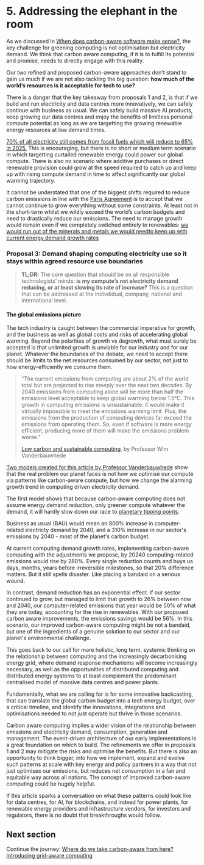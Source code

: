 # 5. Addressing the elephant in the room

As we discussed in [When does carbon-aware software make sense?](when-does-carbon-aware-make-sense.md), the key challenge for greening computing is not optimisation but electricity demand. We think that carbon aware computing, if it is to fulfill its potential and promise, needs to directly engage with this reality.

Our two refined and proposed carbon-aware approaches don’t stand to gain us much if we are not also tackling the big question: **how much of the world’s resources is it acceptable for tech to use?**

There is a danger that the key takeaway from proposals 1 and 2, is that if we build and run electricity and data centres more innovatively, we can safely continue with business as usual. We can safely build massive AI products, keep growing our data centres and enjoy the benefits of limitless personal compute potential as long as we are targetting the growing renewable energy resources at low demand times.

<a href="https://www.iea.org/reports/electricity-market-report-2023/executive-summary">70% of all electricity still comes from fossil fuels which will reduce to 65% in 2025.</a> This is encouraging, but there is no short or medium term scenario in which targetting curtailed renewable energy could power our global compute. There is also no scenario where additive purchases or direct renewable provision could grow at the speed required to catch up and keep up with rising compute demand in time to affect significantly our global warming trajectory. 

It cannot be understated that one of the biggest shifts required to reduce carbon emissions in line with the <a href="https://en.wikipedia.org/wiki/Paris_Agreement">Paris Agreement</a> is to accept that we cannot continue to grow everything without some constraints. At least not in the short-term whilst we wildly exceed the world’s carbon budgets and need to drastically reduce our emissions. The need to manage growth would remain even if we completely switched entirely to renewables: <a href="https://www.mdpi.com/2079-9276/8/1/29">we would run out of the minerals and metals we would needto keep up with current energy demand growth rates</a> 

### Proposal 3: Demand shaping computing electricity use so it stays within agreed resource use boundaries

> **TL;DR:** The core question that should be on all responsible technologists’ minds: **is my compute’s net electricity demand reducing, or at least slowing its rate of increase?** This is a question that can be addressed at the indivdidual, company, national and international level. 

#### The global emissions picture

The tech industry is caught between the commercial imperative for growth, and the business as well as global costs and risks of accelerating global warming. Beyond the polarities of growth vs degrowth, what must surely be accepted is that unlimited growth is unviable for our industry and for our planet. Whatever the boundaries of the debate, we need to accept there should be limits to the net resources consumed by our sector, not just to how energy-efficiently we consume them. 


> “The current emissions from computing are about 2% of the world total but are projected to rise steeply over the next two decades. By 2040 emissions from computing alone will be more than half the emissions level acceptable to keep global warming below 1.5°C. This growth in computing emissions is unsustainable: it would make it virtually impossible to meet the emissions warming limit. Plus, the emissions from the production of computing devices far exceed the emissions from operating them. So, even if software is more energy efficient, producing more of them will make the emissions problem worse.” 
>
> <a href="https://www.dcs.gla.ac.uk/~wim//low-carbon-computing/index.html">Low carbon and sustainable computing</a>, by Professor Wim Vanderbauwhede

<a href="https://docs.google.com/spreadsheets/d/e/2PACX-1vSd8nYugza3UjPaG8Y6DP8Fufq4JxWDDn8cdSQXq7KyfeXkbLvc3XC9uDxyXr5dkA/pubhtml">Two models created for this article by Professor Vanderbauwhede</a> show that the real problem our planet faces is not how we optimise our compute via patterns like carbon-aware compute, but how we change the alarming growth trend in computing driven electricity demand. 

The first model shows that because carbon-aware computing does not assume energy demand reduction, only greener compute whatever the demand, it will hardly slow down our race to <a href="https://en.wikipedia.org/wiki/Tipping_points_in_the_climate_system">planetary tipping points</a>.

Business as usual (BAU) would mean an 800% increase in computer-related electricty demand by 2040, and a 310% increase in our sector's emissions by 2040 - most of the planet's carbon budget. 

At current computing demand growth rates, implementing carbon-aware computing with the adjustments we propose, by 20240 computing-related emissions would rise by 280%. Every single reduction counts and buys us days, months, years before irreversible milestones, so that 20% difference matters. But it still spells disaster. Like placing a bandaid on a serious wound.

In contrast, demand reduction has an exponential effect. if our sector continued to grow, but managed to limit that growth to 26% between now and 2040, our computer-related emissions that year would be 50% of what they are today, accounting for the rise in renewables. With our proposed carbon aware improvements, the emissions savings would be 56%. In this scenario, our improved carbon-aware computing might be not a bandaid, but one of the ingredients of a genuine solution to our sector and our planet's environmental challenge. 

This goes back to our call for more holistic, long term, systemic thinking on the relationship between computing and the increasingly decarbonising energy grid, where demand response mechanisms will become increasingly necessary, as well as the opportunities of distributed computing and distributed energy systems to at least complement the predominant centralised model of massive data centres and power plants.

Fundamentally, what we are calling for is for some innovative backcasting, that can translate the global carbon budget into a tech energy budget, over a critical timeline, and identify the innovations, integrations and optimisations needed to not just operate but thrive in those scenarios. 

Carbon aware computing implies a wider vision of the relationship between emissions and electricity demand, consumption, generation and management. The event-driven architecture of our early implementations is a great foundation on which to build. The refinements we offer in proposals 1 and 2 may mitigate the risks and optimise the benefits. But there is also an opportunity to think bigger, into how we implement, expand and evolve such patterns at scale with key energy and policy partners in a way that not just optimises our emissions, but reduces net consumption in a fair and equitable way across all nations. The concept of improved carbon-aware computing could be hugely helpful. 

If this article sparks a conversation on what these patterns could look like for data centres, for AI, for blockchains, and indeed for power plants, for renewable energy providers and infrastructure vendors, for investors and regulators, there is no doubt that breakthroughs would follow.




## Next section
Continue the journey: [Where do we take carbon-aware from here? Introducing grid-aware computing](grid-aware-computing.md)